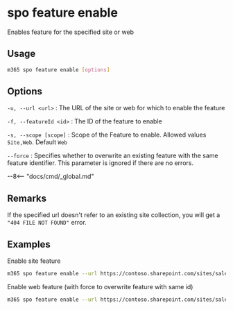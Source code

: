 # spo feature enable

Enables feature for the specified site or web

## Usage

```sh
m365 spo feature enable [options]
```

## Options

`-u, --url <url>`
: The URL of the site or web for which to enable the feature

`-f, --featureId <id>`
: The ID of the feature to enable

`-s, --scope [scope]`
: Scope of the Feature to enable. Allowed values `Site,Web`. Default `Web`

`--force`
: Specifies whether to overwrite an existing feature with the same feature identifier. This parameter is ignored if there are no errors.

--8<-- "docs/cmd/_global.md"

## Remarks

If the specified url doesn't refer to an existing site collection, you will get a `"404 FILE NOT FOUND"` error.

## Examples

Enable site feature

```sh
m365 spo feature enable --url https://contoso.sharepoint.com/sites/sales --featureId 915c240e-a6cc-49b8-8b2c-0bff8b553ed3 --scope Site
```

Enable web feature (with force to overwrite feature with same id)

```sh
m365 spo feature enable --url https://contoso.sharepoint.com/sites/sales --featureId 00bfea71-5932-4f9c-ad71-1557e5751100 --scope Web --force
```
